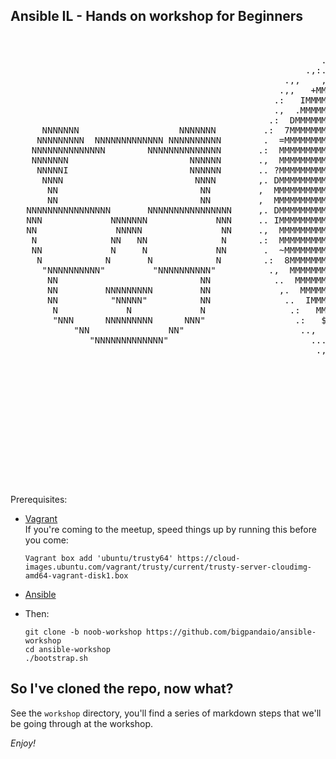 ## Ansible IL - Hands on workshop for Beginners

<pre>

 
                                                           ..,:::,,,:::,..                ...,::,,,,::,...
                                                        .,:.             .,,.          ..:.              .:..
                                                    .,,    ,8MMMMMMMMMN,    ,,.     .:.    IMMMMMMMMMMI     :.
                                                   .,,   +MMMMMMMMMMMMMMMMM$   :.. .:    MMMMMMMMMMMMMMMMMM    :.
                                                  .:   IMMMMMMMMMMMMMMMMMMMMM+  .,.,   MMMMMMMMMMMMMMMMMMMMMM   ...
                                                  .,  .MMMMMMMMMMMMMMMMMMMMMMMMM   .  ZMMMMMMMMMMMMMMMMMMMMMMMMM   :.
                                                 .:  DMMMMMMMMMMMMMMMMMMMMMMMMMMM.   NMMMMMMMMMMMMMMMMMMMMMMMMMMM.  ,
      NNNNNNN                   NNNNNNN         .:  7MMMMMMMMMMMMMMMMMMMMMMMMMMMMM  8MMMMMMMMMMMMMMMMMMMMMMMMMMMMM  .,
     NNNNNNNNN  NNNNNNNNNNNNN NNNNNNNNNN        .  =MMMMMMMMMMMMMMMMMMMMMMMMMMMMMMM$MMMMMMMMMMMMMMMMMMMMMMMMMMMMMMM  :.
    NNNNNNNNNNNNNN        NNNNNNNNNNNNNN       .:  MMMMMMMMMMMMMMMMMMMMMMMMMMMMMMMMMMMMMMMMMMMMMMMMMMMMMMMMMMMMMMMM? ..
    NNNNNNN                       NNNNNN       .,  MMMMMMMMMMMMMMMMMMMMMMMMMMMMMMMMMMMMMMMMMMMMMMMMMMMMMMMMMMMMMMMMM  ,
     NNNNNI                       NNNNNN       .. ?MMMMMMMMMMMMMMMMMMMMMMMMMMMMMMMMMMMMMMMMMMMMMMMMMMMMMMMMMMMMMMMMM  :.
      NNNN                         NNNN        ,. DMMMMMMMMMMMMMMMMMMMMMMMMMMMMMMMMMMMMMMMMMMMMMMMMMMMMMMMMMMMMMMMMM  :.
       NN                           NN         ,  MMMMMMMMMMMMMMMMMMMMMMMMMMMMMMMM  7MMMMMMMMMMMMMMMMMMMMMMMMMMMMMMM  ,.
       NN                           NN         ,  MMMMMMMMMMMMMMMMMMMMMMMMMMMMMMM    MMMMMMMMMMMMMMMMMMMMMMMMMMMMMMM  ,.
   NNNNNNNNNNNNNNNN       NNNNNNNNNNNNNNNN     ,. DMMMMMMMMMMMMMMMMMMMMMMMMMMMMMD     MMMMMMMMMMMMMMMMMMMMMMMMMMMMMM  :.
   NNN             NNNNNNN             NNN     .. IMMMMMMMMMMMMMMMMMMMMMMMMMMMMM   ?  ZMMMMMMMMMMMMMMMMMMMMMMMMMMMMM  :.
   NN               NNNNN               NN     .,  MMMMMMMMMMMMMMMMMMMMMMMMMMMM   MM   MMMMMMMMMMMMMMMMMMMMMMMMMMMMM  ,
    N              NN   NN              N      .:  MMMMMMMMMMMMMMMMMMMMMMMMMMMM  ?MMM   MMMMMMMMMMMMMMMMMMMMMMMMMMM? ..
    NN             N     N             NN       .  ~MMMMMMMMMMMMMMMMMMMMMMMMMM   MMMMO  DMMMMMMMMMMMMMMMMMMMMMMMMMM  :.
     N            N       N            N        .:  8MMMMMMMMMMMMMMMMMMMMMMMM.  ~MMMMM   MMMMMMMMMMMMMMMMMMMMMMMMM  ..
      "NNNNNNNNNN"         "NNNNNNNNNN"          .,  MMMMMMMMMMMMMMMMMMMMMMMM     7MMMM   MMMMMMMMMMMMMMMMMMMMMMM=  ,
       NN                           NN            ..  MMMMMMMMMMMMMMMMMMMMMM   M~   ?MM?  MMMMMMMMMMMMMMMMMMMMMM,  :.
       NN         NNNNNNNNN         NN             ,.  MMMMMMMMMMMMMMMMMMMM,  ?MMM    8M   MMMMMMMMMMMMMMMMMMMM~  :.
       NN          "NNNNN"          NN              ..  IMMMMMMMMMMMMMMMMMM   MMMMMM.   $  .MMMMMMMMMMMMMMMMMM   :.
        N             N             N                .:   MMMMMMMMMMMMMMMM   MMMMMMMMM      MMMMMMMMMMMMMMMM=  .,.
        "NNN      NNNNNNNNN      NNN"                 .:   $MMMMMMMMMMMMM~  .MMMMMMMMMMM     MMMMMMMMMMMMMM   ,.
            "NN               NN"                      ..,   NMMMMMMMMMMM   MMMMMMMMMMMMMM   MMMMMMMMMMMM.  .,.
               "NNNNNNNNNNNNN"                           ...   MMMMMMMMMMMMMMMMMMMMMMMMMMMMMMMMMMMMMMMM.  .:.
                                                          .,.   MMMMMMMMMMMMMMMMMMMMMMMMMMMMMMMMMMMM~   :.
                                                            .,.   MMMMMMMMMMMMMMMMMMMMMMMMMMMMMMMM.   :..
                                                              .,.   NMMMMMMMMMMMMMMMMMMMMMMMMMMM   .:..
                                                                 .:.   MMMMMMMMMMMMMMMMMMMMMMMM   .:.
                                                                   .,.   DMMMMMMMMMMMMMMMMMMM   .:.
                                                                     .,,   8MMMMMMMMMMMMMMM.  .:.
                                                                       .,.   MMMMMMMMMMMM7   :.
                                                                         .,.   MMMMMMMMN   :.
                                                                           .:   ZMMMMM   .,.
                                                                             .,  ,MM7   :.
                                                                              .:      :.
                                                                               .,.  .:.
                                                                                  ..

</pre>

Prerequisites:

- [Vagrant](https://www.vagrantup.com/downloads.html)  
  If you're coming to the meetup, speed things up by running this before you come:

  ```
  Vagrant box add 'ubuntu/trusty64' https://cloud-images.ubuntu.com/vagrant/trusty/current/trusty-server-cloudimg-amd64-vagrant-disk1.box
  ```

- [Ansible](http://docs.ansible.com/intro_installation.html)

- Then:

  ```
  git clone -b noob-workshop https://github.com/bigpandaio/ansible-workshop
  cd ansible-workshop
  ./bootstrap.sh
  ```

## So I've cloned the repo, now what?

See the `workshop` directory, you'll find a series of markdown steps that we'll be going through at the workshop.


*Enjoy!*
